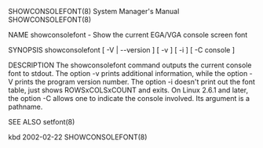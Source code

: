 SHOWCONSOLEFONT(8)						    System Manager's Manual						    SHOWCONSOLEFONT(8)

NAME
       showconsolefont - Show the current EGA/VGA console screen font

SYNOPSIS
       showconsolefont [ -V | --version ] [ -v ] [ -i ] [ -C console ]

DESCRIPTION
       The  showconsolefont  command  outputs  the current console font to stdout. The option -v prints additional information, while the option -V prints the
       program version number. The option -i doesn't print out the font table, just shows ROWSxCOLSxCOUNT and exits.  On Linux 2.6.1 and later, the option  -C
       allows one to indicate the console involved. Its argument is a pathname.

SEE ALSO
       setfont(8)

kbd									  2002-02-22							    SHOWCONSOLEFONT(8)
